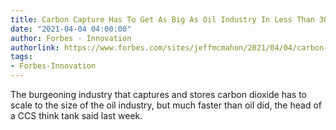 ```yaml
---
title: Carbon Capture Has To Get As Big As Oil Industry In Less Than 30 Years
date: "2021-04-04 04:00:00"
author: Forbes - Innovation
authorlink: https://www.forbes.com/sites/jeffmcmahon/2021/04/04/carbon-capture-has-to-get-as-big-as-oil-industry-in-less-than-30-years/
tags:
- Forbes-Innovation
---
```

The burgeoning industry that captures and stores carbon dioxide has to scale to the size of the oil industry, but much faster than oil did, the head of a CCS think tank said last week.